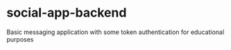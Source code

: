 # social-app-backend
Basic messaging application with some token authentication for educational purposes
